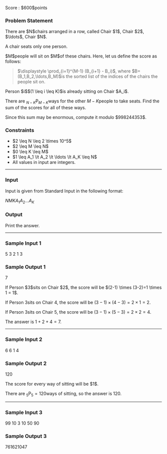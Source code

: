 
<div>

<span>

<span>

<p>
Score : $600$points
</p>

<div>

<section>

### **Problem Statement**

<p>
There are $N$chairs arranged in a row, called Chair $1$, Chair $2$, $\ldots$, Chair $N$.

A chair seats only one person.
</p>

<p>
$M$people will sit on $M$of these chairs. Here, let us define the score as follows:
</p>

<blockquote>

<p>
$\displaystyle \prod_{i=1}^{M-1} (B_{i+1} - B_i)$, where $B=(B_1,B_2,\ldots,B_M)$is the sorted list of the indices of the chairs the people sit on.
</p>

</blockquote>

<p>
Person $i$$(1 \leq i \leq K)$is already sitting on Chair $A_i$.

There are ${} _ {N-K} \mathrm{P} _ {M-K}$ways for the other $M-K$people to take seats. Find the sum of the scores for all of these ways.
</p>

<p>
Since this sum may be enormous, compute it modulo $998244353$.
</p>

</section>

</div>

<div>

<section>

### **Constraints**

<ul>

<li>
$2 \leq N \leq 2 \times 10^5$
</li>

<li>
$2 \leq M \leq N$
</li>

<li>
$0 \leq K \leq M$
</li>

<li>
$1 \leq A_1 \lt A_2 \lt \ldots \lt A_K \leq N$
</li>

<li>
All values in input are integers.
</li>

</ul>

</section>

</div>

---

<div>

<div>

<section>

### **Input**

<p>
Input is given from Standard Input in the following format:
</p>

<div>

$N$$M$$K$$A_1$$A_2$$\ldots$$A_K$
</div>

</section>

</div>

<div>

<section>

### **Output**

<p>
Print the answer.
</p>

</section>

</div>

</div>

---

<div>

<section>

### **Sample Input 1**

<div>

5 3 2
1 3

</div>

</section>

</div>

<div>

<section>

### **Sample Output 1**

<div>

7

</div>

<p>
If Person $3$sits on Chair $2$, the score will be $(2-1) \times (3-2)=1 \times 1 = 1$.

If Person $3$sits on Chair $4$, the score will be $(3-1) \times (4-3)=2 \times 1 = 2$.

If Person $3$sits on Chair $5$, the score will be $(3-1) \times (5-3)=2 \times 2 = 4$.

The answer is $1+2+4=7$.
</p>

</section>

</div>

---

<div>

<section>

### **Sample Input 2**

<div>

6 6 1
4

</div>

</section>

</div>

<div>

<section>

### **Sample Output 2**

<div>

120

</div>

<p>
The score for every way of sitting will be $1$.

There are ${} _ {5} \mathrm{P} _ {5} = 120$ways of sitting, so the answer is $120$.
</p>

</section>

</div>

---

<div>

<section>

### **Sample Input 3**

<div>

99 10 3
10 50 90

</div>

</section>

</div>

<div>

<section>

### **Sample Output 3**

<div>

761621047

</div>

</section>

</div>

</span>

</span>

</div>
